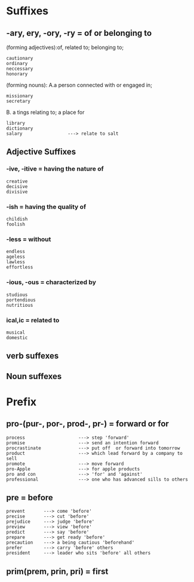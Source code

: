 # Suffixes
## -ary, ery, -ory, -ry = of or belonging to

(forming adjectives):of, related to; belonging to; 
```
cautionary
ordinary
neccessary
honorary
```
(forming nouns): A.a person connected with or engaged in;
```
missionary
secretary
```
B. a tings relating to; a place for
```
library
dictionary
salary                 ---> relate to salt
```

## Adjective Suffixes
### -ive, -itive = having the nature of
```
creative
decisive
divisive
```


### -ish = having the quality of
```
childish
foolish
```
### -less = without
```
endless
ageless
lawless
effortless
```
### -ious, -ous = characterized by
```
studious
portendious
nutritious
```
### ical,ic = related to
```
musical
domestic
```
## verb suffexes

## Noun suffexes

# Prefix
## pro-(pur-, por-, prod-, pr-) = forward or for
```
process                    ---> step 'forward'
promise                    ---> send an intention forward
procrastinate              ---> put off  or forward into tomorrow
product                    ---> which lead forward by a company to sell
promote                    ---> move forward
pro-Apple                  ---> for apple products
pro and con                ---> 'for' and 'against'
professional               ---> one who has advanced sills to others
```
## pre = before
```
prevent       ---> come 'before'
precise       ---> cut 'before'
prejudice     ---> judge 'before'
preview       ---> view 'before'
predict       ---> say 'before'
prepare       ---> get ready 'before'
precaution    ---> a being cautious 'beforehand'
prefer        ---> carry 'before' others
president     ---> leader who sits 'before' all others

```
## prim(prem, prin, pri) = first


